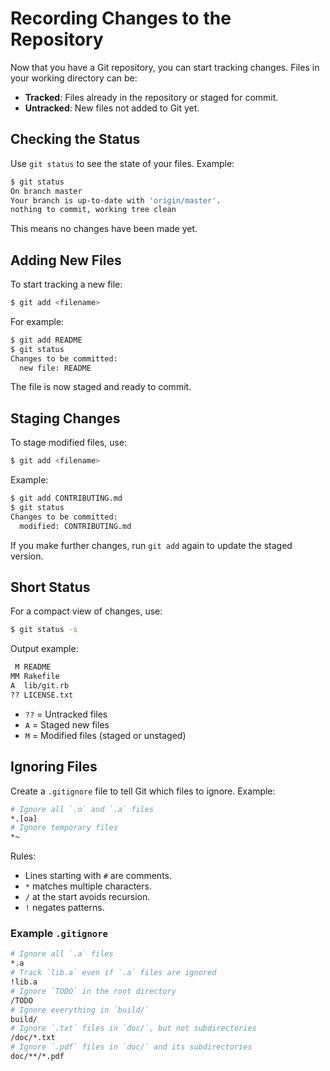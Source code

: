 # Recording Changes to the Repository

Now that you have a Git repository, you can start tracking changes. Files in your working directory can be:

- **Tracked**: Files already in the repository or staged for commit.
- **Untracked**: New files not added to Git yet.

## Checking the Status
Use `git status` to see the state of your files. Example:

```bash
$ git status
On branch master
Your branch is up-to-date with 'origin/master'.
nothing to commit, working tree clean
```

This means no changes have been made yet.

## Adding New Files
To start tracking a new file:

```bash
$ git add <filename>
```

For example:

```bash
$ git add README
$ git status
Changes to be committed:
  new file: README
```

The file is now staged and ready to commit.

## Staging Changes
To stage modified files, use:

```bash
$ git add <filename>
```

Example:

```bash
$ git add CONTRIBUTING.md
$ git status
Changes to be committed:
  modified: CONTRIBUTING.md
```

If you make further changes, run `git add` again to update the staged version.

## Short Status
For a compact view of changes, use:

```bash
$ git status -s
```

Output example:

```bash
 M README
MM Rakefile
A  lib/git.rb
?? LICENSE.txt
```

- `??` = Untracked files
- `A` = Staged new files
- `M` = Modified files (staged or unstaged)

## Ignoring Files
Create a `.gitignore` file to tell Git which files to ignore. Example:

```bash
# Ignore all `.o` and `.a` files
*.[oa]
# Ignore temporary files
*~
```

Rules:

- Lines starting with `#` are comments.
- `*` matches multiple characters.
- `/` at the start avoids recursion.
- `!` negates patterns.

### Example `.gitignore`

```bash
# Ignore all `.a` files
*.a
# Track `lib.a` even if `.a` files are ignored
!lib.a
# Ignore `TODO` in the root directory
/TODO
# Ignore everything in `build/`
build/
# Ignore `.txt` files in `doc/`, but not subdirectories
/doc/*.txt
# Ignore `.pdf` files in `doc/` and its subdirectories
doc/**/*.pdf
```
